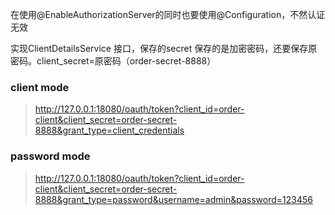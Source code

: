 在使用@EnableAuthorizationServer的同时也要使用@Configuration，不然认证无效

实现ClientDetailsService 接口，保存的secret 保存的是加密密码，还要保存原密码。client_secret=原密码（order-secret-8888）



### client mode
> http://127.0.0.1:18080/oauth/token?client_id=order-client&client_secret=order-secret-8888&grant_type=client_credentials

### password mode
> http://127.0.0.1:18080/oauth/token?client_id=order-client&client_secret=order-secret-8888&grant_type=password&username=admin&password=123456